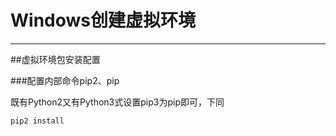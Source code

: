 # Windows创建虚拟环境
---
##虚拟环境包安装配置

###配置内部命令pip2、pip

既有Python2又有Python3式设置pip3为pip即可，下同
```
pip2 install
```



